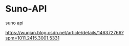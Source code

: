 # Suno-API
suno api

https://wuqian.blog.csdn.net/article/details/146372766?spm=1011.2415.3001.5331
